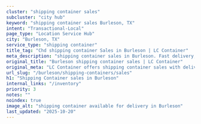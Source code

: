 ```yaml
---
cluster: "shipping container sales"
subcluster: "city hub"
keyword: "shipping container sales Burleson, TX"
intent: "Transactional-Local"
page_type: "Location Service Hub"
city: "Burleson, TX"
service_type: "shipping container"
title_tag: "Chd shipping container Sales in Burleson | LC Container"
meta_description: "shipping container sales in Burleson. Fast delivery, competitive pricing. Serving shipping containers area. Quote ID: I28. Call (214) 524-4168 for your free quote today."
original_title: "Burleson shipping container sales | LC Container"
original_meta: "LC Container offers shipping container sales with delivery in Burleson, TX. Local. Fast quotes. Since 2003."
url_slug: "/burleson/shipping-containers/sales"
h1: "Shipping Container sales in Burleson"
internal_links: "/inventory"
priority: 3
notes: ""
noindex: true
image_alt: "shipping container available for delivery in Burleson"
last_updated: "2025-10-20"
---
```


<!-- TODO: Add unique city/inventory copy, images, and internal links here. -->
